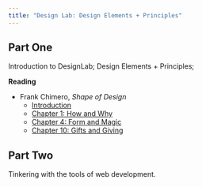 ```yaml
---
title: "Design Lab: Design Elements + Principles"
---
```


## Part One
Introduction to DesignLab; Design Elements + Principles;

**Reading**

- Frank Chimero, _Shape of Design_
  - [Introduction](https://shapeofdesignbook.com/chapters/00-introduction/)
  - [Chapter 1: How and Why](https://shapeofdesignbook.com/chapters/01-how-and-why/)
  - [Chapter 4: Form and Magic](https://shapeofdesignbook.com/chapters/04-form-and-magic/)
  - [Chapter 10: Gifts and Giving](https://shapeofdesignbook.com/chapters/10-gifts-and-giving/)

## Part Two

Tinkering with the tools of web development.